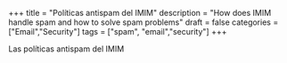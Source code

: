 +++
title = "Políticas antispam del IMIM"
description = "How does IMIM handle spam and how to solve spam problems"
draft = false
categories = ["Email","Security"]
tags = ["spam", "email","security"]
+++

Las políticas antispam del IMIM
